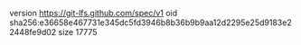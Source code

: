 version https://git-lfs.github.com/spec/v1
oid sha256:e36658e467731e345dc5fd3946b8b36b9b9aa12d2295e25d9183e22448fe9d02
size 17775
